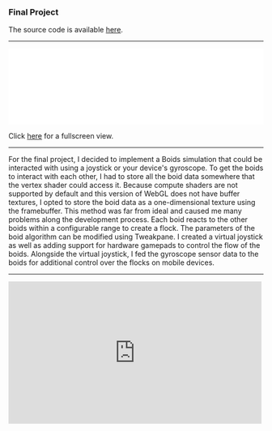 ### Final Project

The source code is available [here](https://github.com/RobethX/CS420X/blob/main/final/webgl.html).

---

<iframe width="100%" height="auto" src="webgl.html" title="WebGL" frameborder="0" scrolling="no"></iframe>

Click [here](webgl.html) for a fullscreen view.

---

For the final project, I decided to implement a Boids simulation that could be interacted with using a joystick or your device's gyroscope. To get the boids to interact with each other, I had to store all the boid data somewhere that the vertex shader could access it. Because compute shaders are not supported by default and this version of WebGL does not have buffer textures, I opted to store the boid data as a one-dimensional texture using the framebuffer. This method was far from ideal and caused me many problems along the development process. Each boid reacts to the other boids within a configurable range to create a flock. The parameters of the boid algorithm can be modified using Tweakpane. I created a virtual joystick as well as adding support for hardware gamepads to control the flow of the boids. Alongside the virtual joystick, I fed the gyroscope sensor data to the boids for additional control over the flocks on mobile devices.

---

<iframe width="500" height="281.25" src="https://www.youtube.com/embed/hg6UU6aSlhQ?&autoplay=1&mute=1" title="YouTube video player" frameborder="0" allow="autoplay; fullscreen; encrypted-media; picture-in-picture"></iframe>